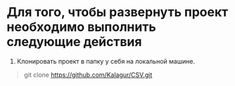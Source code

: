 # Для того, чтобы развернуть проект необходимо выполнить следующие действия


1. Клонировать проект в папку у себя на локальной машине.
> git clone https://github.com/Kalagur/CSV.git





